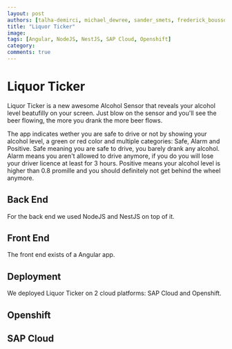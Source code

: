 ```yaml
---
layout: post
authors: [talha-demirci, michael_dewree, sander_smets, frederick_bousson, axel_bergmans]
title: "Liquor Ticker"
image: 
tags: [Angular, NodeJS, NestJS, SAP Cloud, Openshift]
category: 
comments: true
---
```


# Liquor Ticker

Liquor Ticker is a new awesome Alcohol Sensor that reveals your alcohol level beatufilly on your screen.
Just blow on the sensor and you'll see the beer flowing, the more you drank the more beer flows.

The app indicates wether you are safe to drive or not by showing your alcohol level, a green or red color and multiple categories: Safe, Alarm and Positive.
Safe meaning you are safe to drive, you barely drank any alcohol.
Alarm means you aren't allowed to drive anymore, if you do you will lose your driver licence at least for 3 hours.
Positive means your alcohol level is higher than 0.8 promille and you should definitely not get behind the wheel anymore.

## Back End
For the back end we used NodeJS and NestJS on top of it.

## Front End
The front end exists of a Angular app.

## Deployment
We deployed Liquor Ticker on 2 cloud platforms: SAP Cloud and Openshift.

## Openshift


## SAP Cloud